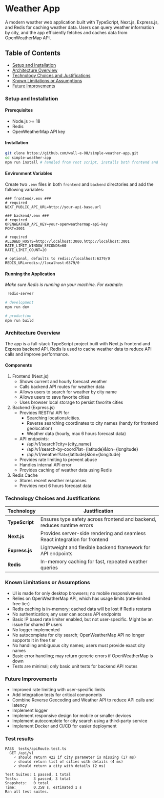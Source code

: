 # Weather App

A modern weather web application built with TypeScript, Next.js, Express.js, and Redis for caching weather data. Users can query weather information by city, and the app efficiently fetches and caches data from OpenWeatherMap API.

## Table of Contents
 - [Setup and Installation](#setup-and-installation)
 - [Architecture Overview](#architecture-overview)
 - [Technology Choices and Justifications](#technology-choices-and-justifications)
 - [Known Limitations or Assumptions](#known-limitations-or-assumptions)
 - [Future Improvements](#future-improvements)

### Setup and Installation
#### Prerequisites
 - Node.js >= 18
 - Redis
 - OpenWeatherMap API key

#### Installation
```bash
git clone https://github.com/wall-e-08/simple-weather-app.git
cd simple-weather-app
npm run install # handled from root script, installs both frontend and backend dependencies
```

#### Environment Variables
Create two `.env` files in both `frontend` and `backend` directories and add the following variables:

```dotenv
### frontend/.env ###
# required
NEXT_PUBLIC_API_URL=http://your-api-base.url

### backend/.env ###
# required
OPENWEATHER_API_KEY=your-openweathermap-api-key
PORT=3001

# required
ALLOWED_HOSTS=http://localhost:3000,http://localhost:3001
RATE_LIMIT_WINDOW_SECONDS=60
RATE_LIMIT_COUNT=20

# optional, defaults to redis://localhost:6379/0
REDIS_URL=redis://localhost:6379/0
```

#### Running the Application
_Make sure Redis is running on your machine. For example:_
```bash
 redis-server
```

```bash
# development
npm run dev

# production
npm run build
```

### Architecture Overview
The app is a full-stack TypeScript project built with Next.js frontend and Express backend API. Redis is used to cache weather data to reduce API calls and improve performance.

#### Components
 1. Frontend (Next.js)
    - Shows current and hourly forecast weather
    - Calls backend API routes for weather data
    - Allows users to search for weather by city name
    - Allows users to save favorite cities
    - Uses browser local storage to persist favorite cities
 2. Backend (Express.js)
    - Provides RESTful API for
      - Searching locations/cities.
      - Reverse searching coordinates to city names (handy for frontend geolocation)
      - Weather data (hourly, max 6 hours forecast data)
    - API endpoints:
      - /api/v1/search?city={city_name}
      - /api/v1/search-by-coord?lat={latitude}&lon={longitude}
      - /api/v1/weather?lat={latitude}&lon={longitude}
    - Provides rate limiting to prevent abuse
    - Handles internal API error
    - Provides caching of weather data using Redis
 3. Redis Cache
    - Stores recent weather responses
    - Provides next 6 hours forecast data

### Technology Choices and Justifications
| Technology             | Justification                                                              |
|------------------------|----------------------------------------------------------------------------|
| **TypeScript**         | Ensures type safety across frontend and backend, reduces runtime errors    |
| **Next.js**            | Provides server-side rendering and seamless React integration for frontend |
| **Express.js**         | Lightweight and flexible backend framework for API endpoints               |
| **Redis**              | In-memory caching for fast, repeated weather queries                       |

### Known Limitations or Assumptions
 - UI is made for only desktop browsers; no mobile responsiveness
 - Relies on OpenWeatherMap API, which has usage limits (rate-limited free tier)
 - Redis caching is in-memory; cached data will be lost if Redis restarts 
 - No authentication; any user can access API endpoints
 - Basic IP based rate limiter enabled, but not user-specific. Might be an issue for shared IP users
 - No logger implemented
 - No autocomplete for city search; OpenWeatherMap API no longer supports it in free tier
 - No handling ambiguous city names; users must provide exact city names 
 - Basic error handling; may return generic errors if OpenWeatherMap is down
 - Tests are minimal; only basic unit tests for backend API routes

### Future Improvements
 - Improved rate limiting with user-specific limits
 - Add integration tests for critical components
 - Combine Reverse Geocoding and Weather API to reduce API calls and latency
 - Implement logger
 - Implement responsive design for mobile or smaller devices
 - Implement autocomplete for city search using a third-party service
 - Implement Docker and CI/CD for easier deployment

### Test results
```text
PASS  tests/apiRoute.test.ts
  GET /api/v1
    ✓ should return 422 if city parameter is missing (17 ms)
    ✓ should return list of cities with details (4 ms)
    ✓ should return a city with details (2 ms)

Test Suites: 1 passed, 1 total
Tests:       3 passed, 3 total
Snapshots:   0 total
Time:        0.358 s, estimated 1 s
Ran all test suites.
```


